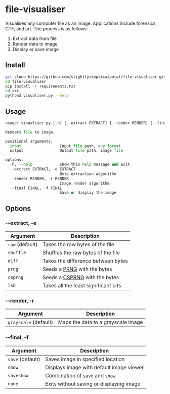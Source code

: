 # file-visualiser
Visualises any computer file as an image. Applications include forensics, CTF, and art. The process is as follows:

1. Extract data from file
2. Render data to image
3. Display or save image 

## Install
```bash
git clone https://github.com/slightlyskepticalpotat/file-visualiser.git
cd file-visualiser
pip install -r requirements.txt
cd src
python3 visualiser.py --help
```

## Usage
```py
usage: visualiser.py [-h] [--extract EXTRACT] [--render RENDER] [--final FINAL] input output

Renders file to image.

positional arguments:
  input                 Input file path, any format
  output                Output file path, image file

options:
  -h, --help            show this help message and exit
  --extract EXTRACT, -e EXTRACT
                        Byte extraction algorithm
  --render RENDER, -r RENDER
                        Image render algorithm
  --final FINAL, -f FINAL
                        Save or display the image
```

## Options
### --extract, -e
| Argument  | Description |
| ------------- | ------------- |
| `raw` (default) | Takes the raw bytes of the file  |
| `shuffle` | Shuffles the raw bytes of the file  |
| `diff` | Takes the difference between bytes  |
| `prng` | Seeds a [PRNG](https://en.wikipedia.org/wiki/Pseudorandom_number_generator) with the bytes  |
| `csprng` | Seeds a [CSPRNG](https://en.wikipedia.org/wiki/CSPRNG) with the bytes  |
| `lsb` | Takes all the least significant bits  |

### --render, -r
| Argument  | Description |
| ------------- | ------------- |
| `grayscale` (default) | Maps the data to a grayscale image  |

### --final, -f
| Argument  | Description |
| ------------- | ------------- |
| `save` (default) | Saves image in specified location  |
| `show` | Displays image with default image viewer  |
| `saveshow` | Combination of `save` and `show`  |
| `none` | Exits without saving or displaying image  |
